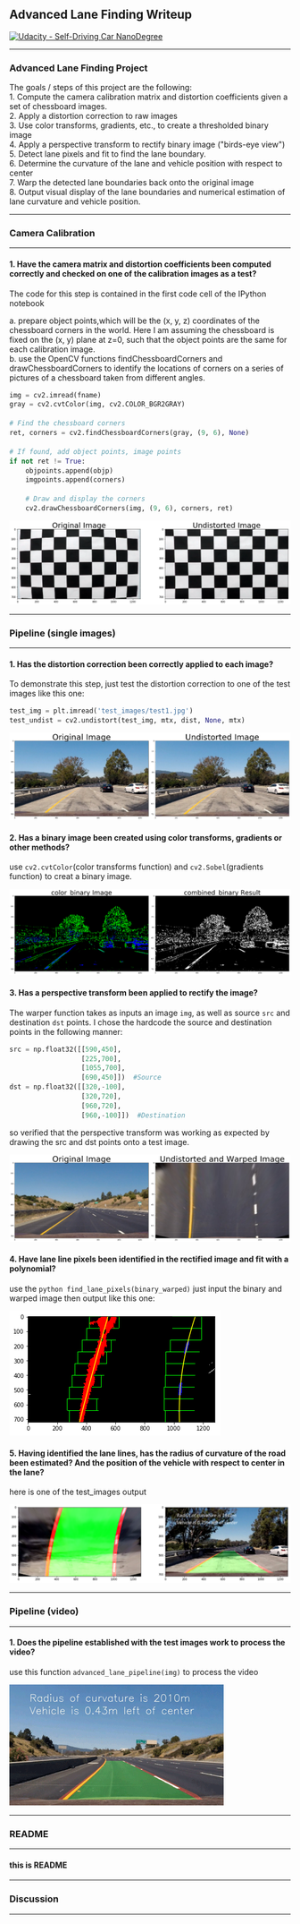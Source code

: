 ## Advanced Lane Finding Writeup
[![Udacity - Self-Driving Car NanoDegree](https://s3.amazonaws.com/udacity-sdc/github/shield-carnd.svg)](http://www.udacity.com/drive)

***
### Advanced Lane Finding Project  

The goals / steps of this project are the following:  
    1. Compute the camera calibration matrix and distortion coefficients given a set of chessboard images.  
    2. Apply a distortion correction to raw images  
    3. Use color transforms, gradients, etc., to create a thresholded binary image  
    4. Apply a perspective transform to rectify binary image ("birds-eye view")  
    5. Detect lane pixels and fit to find the lane boundary.  
    6. Determine the curvature of the lane and vehicle position with respect to center  
    7. Warp the detected lane boundaries back onto the original image  
    8. Output visual display of the lane boundaries and numerical estimation of lane curvature and vehicle
position.  

***

### Camera Calibration
---
#### 1. Have the camera matrix and distortion coefficients been computed correctly and checked on one of the calibration images as a test?

The code for this step is contained in the first code cell of the IPython notebook  

a. prepare object points,which will be the (x, y, z) coordinates of the chessboard corners in the world. Here I am assuming the chessboard is fixed on the (x, y) plane at z=0, such that the object points are the same for each calibration image.  
b. use the OpenCV functions findChessboardCorners and drawChessboardCorners to identify the locations of corners on a series of pictures of a chessboard taken from different angles.

```python
img = cv2.imread(fname)
gray = cv2.cvtColor(img, cv2.COLOR_BGR2GRAY)

# Find the chessboard corners
ret, corners = cv2.findChessboardCorners(gray, (9, 6), None)

# If found, add object points, image points
if not ret != True:
    objpoints.append(objp)
    imgpoints.append(corners)

    # Draw and display the corners
    cv2.drawChessboardCorners(img, (9, 6), corners, ret)

```

![png](md_images/undis.png)

---
### Pipeline (single images)
---

#### 1.  Has the distortion correction been correctly applied to each image?

To demonstrate this step, just test the distortion correction to one of the test images like this one:

```python
test_img = plt.imread('test_images/test1.jpg')
test_undist = cv2.undistort(test_img, mtx, dist, None, mtx)
```

![png](md_images/undis_real.png)

#### 2.  Has a binary image been created using color transforms, gradients or other methods?

use ```cv2.cvtColor```(color transforms function) and ```cv2.Sobel```(gradients function) to creat a binary image.

![png](md_images/binary.png)

#### 3. Has a perspective transform been applied to rectify the image?

The warper function takes as inputs an image ```img```, as well as source ```src``` and destination ```dst``` points. I chose the hardcode the source and destination points in the following manner:

```python
src = np.float32([[590,450],
                  [225,700],
                  [1055,700],
                  [690,450]])  #Source
dst = np.float32([[320,-100],
                  [320,720],
                  [960,720],
                  [960,-100]])  #Destination
```

so verified that the perspective transform was working as expected by drawing the src and dst points onto a test image.

![png](md_images/unwarped.png)

#### 4. Have lane line pixels been identified in the rectified image and fit with a polynomial?

use the ```python find_lane_pixels(binary_warped)``` just input the binary and warped image then output like this one:

![png](md_images/lane_fit.png)

#### 5. Having identified the lane lines, has the radius of curvature of the road been estimated? And the position of the vehicle with respect to center in the lane?

here is one of the test_images output

![png](md_images/position.png)

---
### Pipeline (video)
---

#### 1. Does the pipeline established with the test images work to process the video?

use this function ```advanced_lane_pipeline(img)``` to process the video

![git](md_images/project_video_output_0.gif)

---
### README
---
#### this is README

---
### Discussion
---

